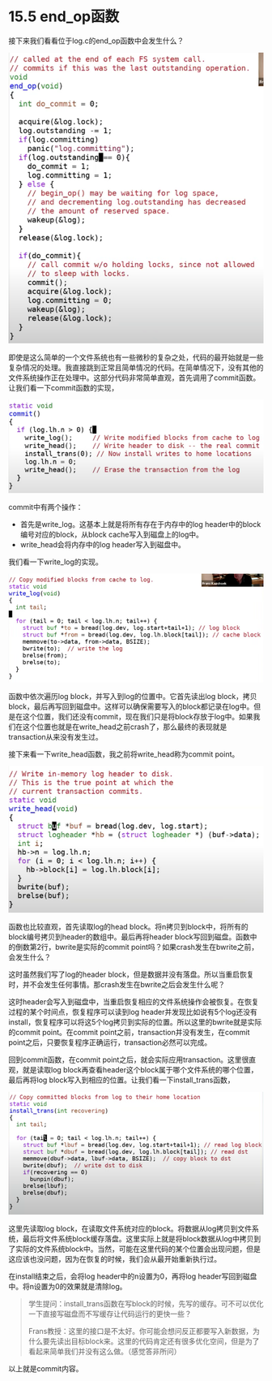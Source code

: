 # 15.5 end\_op函数

接下来我们看看位于log.c的end\_op函数中会发生什么？

![](../.gitbook/assets/image%20%28634%29.png)

即使是这么简单的一个文件系统也有一些微秒的复杂之处，代码的最开始就是一些复杂情况的处理。我直接跳到正常且简单情况的代码。在简单情况下，没有其他的文件系统操作正在处理中。这部分代码非常简单直观，首先调用了commit函数。让我们看一下commit函数的实现，

![](../.gitbook/assets/image%20%28648%29.png)

commit中有两个操作：

* 首先是write\_log。这基本上就是将所有存在于内存中的log header中的block编号对应的block，从block cache写入到磁盘上的log中。
* write\_head会将内存中的log header写入到磁盘中。

我们看一下write\_log的实现。

![](../.gitbook/assets/image%20%28646%29.png)

函数中依次遍历log block，并写入到log的位置中。它首先读出log block，拷贝block，最后再写回到磁盘中。这样可以确保需要写入的block都记录在log中。但是在这个位置，我们还没有commit，现在我们只是将block存放于log中。如果我们在这个位置也就是在write\_head之前crash了，那么最终的表现就是transaction从来没有发生过。

接下来看一下write\_head函数，我之前将write\_head称为commit point。

![](../.gitbook/assets/image%20%28641%29.png)

函数也比较直观，首先读取log的head block。将n拷贝到block中，将所有的block编号拷贝到header的数组中。最后再将header block写回到磁盘。函数中的倒数第2行，bwrite是实际的commit point吗？如果crash发生在bwrite之前，会发生什么？

这时虽然我们写了log的header block，但是数据并没有落盘。所以当重启恢复时，并不会发生任何事情。那crash发生在bwrite之后会发生什么呢？

这时header会写入到磁盘中，当重启恢复相应的文件系统操作会被恢复。在恢复过程的某个时间点，恢复程序可以读到log header并发现比如说有5个log还没有install，恢复程序可以将这5个log拷贝到实际的位置。所以这里的bwrite就是实际的commit point。在commit point之前，transaction并没有发生，在commit point之后，只要恢复程序正确运行，transaction必然可以完成。

回到commit函数，在commit point之后，就会实际应用transaction。这里很直观，就是读取log block再查看header这个block属于哪个文件系统的哪个位置，最后再将log block写入到相应的位置。让我们看一下install\_trans函数，

![](../.gitbook/assets/image%20%28653%29.png)

这里先读取log block，在读取文件系统对应的block。将数据从log拷贝到文件系统，最后将文件系统block缓存落盘。这里实际上就是将block数据从log中拷贝到了实际的文件系统block中。当然，可能在这里代码的某个位置会出现问题，但是这应该也没问题，因为在恢复的时候，我们会从最开始重新执行过。

在install结束之后，会将log header中的n设置为0，再将log header写回到磁盘中。将n设置为0的效果就是清除log。

> 学生提问：install\_trans函数在写block的时候，先写的缓存。可不可以优化一下直接写磁盘而不写缓存让代码运行的更快一些？
>
> Frans教授：这里的接口是不太好。你可能会想问反正都要写入新数据，为什么要先读出目标block来。这里的代码肯定还有很多优化空间，但是为了看起来简单我们并没有这么做。（感觉答非所问）

以上就是commit内容。

